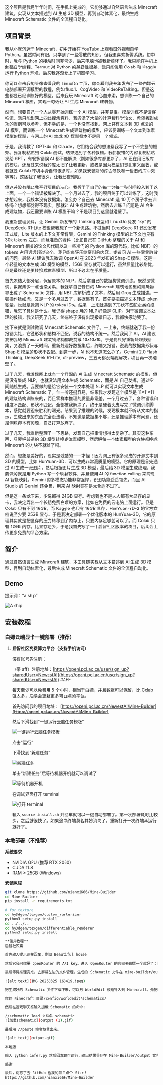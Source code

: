 这个项目是我用半年时间，在手机上完成的。它能够通过自然语言生成 Minecraft 建筑，实现从文本描述到 AI 生成 3D 模型，再到自动体素化，最终生成 Minecraft Schematic 文件的全流程自动化。

## 项目背景

我从小就沉迷于 Minecraft，初中开始在 YouTube 上观看国外视频自学 Python。虽然时间有限，只学到了一些零散的知识，但我更喜欢折腾系统。初中时，我与 Python 的接触时间非常少，后来电脑也被我折腾坏了。我只能在手机上勉强自学编程。Termux 对 Python 的兼容性很差，我只能使用 Colab 和 Kaggle 运行 Python 环境，后来我逐渐爱上了机器学习。

你可以点击我的头像查看我的 LinuxDo 主页，你会看到我去年发布了一些白嫖云电脑部署开源模型的教程，例如 flux.1、CogVideo 和 VideoReTalking。但是这些都是已经训练好的模型。后来我玩 Minecraft 时心血来潮，想训练一个自己的 Minecraft 模型，实现一句话让 AI 生成 Minecraft 建筑物。

然而，想要自己一个人从零开始训练一个 AI 模型，并非易事。模型训练不是请客吃饭。我只能到网上四处搜集资料。我阅读了大量的计算机科学论文，希望找到成功的案例可以参考，但不幸的是，一个也没有找到。网上只有文本到 3D 点云的 AI 模型，而训练一个 Minecraft 生成建筑物的模型，应该要训练一个文本到体素模型的模型，与网上的 AI 生成 3D 模型根本不是同一个领域。

于是，我请教了 GPT-4o 和 Claude，它们结合我的想法帮我写了一个不完整的框架。我复制粘贴到 Colab 测试，结果遇到了各种报错。我把报错的内容复制粘贴发给 GPT，有很多错误 AI 都不能解决（例如很多库都更新了，AI 还在用旧版库的模块，还反过来说我的库太旧了让我更新，或者是因为模型幻觉乱定义函数，或者就是 Colab 环境本身自带很多库，如果我安装新的库会导致和一些旧的库冲突等等），这困扰了我很久，让我长夜难眠。

但这并没有阻止我写好项目的决心。我榨干了自己的每一分每一秒时间投入到了这上面，一个一个错误被解决了。一个月过去了，我的项目终于可以训练了，这时我才想起来，我根本没有数据集。怎么办？自己去 Minecraft 造 10 万个房子拿去训练吗？想想都觉得不现实。那就让 AI 生成建筑物，然后去训练？问题是 AI 会生成建筑物，我还需要训练 AI 模型干嘛？于是项目到这里就碰壁了。

我重新整理资料，让 Gemini 新发布的 Thinking 模型和 LinuxDo 佬友 "ky" 的 DeepSeek-R1-Lite 模型帮我想了一个新思路。不过当时 DeepSeek-R1 还没发布正式版，Lite 版本的上下文非常有限，Gemini 的 Thinking 模型的上下文也只有 30k tokens 左右，而我准备的资料（比如自己在 GitHub 整理的关于 AI 和 Minecraft 相关的论文和代码以及一些冷门的 Python 库的源代码，比如 NBT）的 tokens 占用远远超过这个。我只能疯狂压缩资料的内容，或者问 AI 一些零零散散的问题。最终 AI 建议我去微调 OpenAI 在 2023 年发布的 Shap-E 模型。这是一个轻量的文本生成 3D 模型的模型，15GB 显存就可以运行，虽然质量比较堪忧，但是最终还是要转换成体素模型，所以不必太在乎质量。

首先冻结大部分层，保留原本的 NLP，然后拿自己的数据集微调训练。既然是微调，数据集少一点也没关系。我就拿自己昔日的 Minecraft 建筑地图里的建筑物导出成了 Schematic 文件，用 NBT 库解析成了文本，然后用 Groq 生成描述。一顿操作猛如虎，又是一个多月过去了，数据集有了。首先要把描述文本转成 token 张量，也就是微调 NLP 的 token IDs。结果一上来就遇到了形状不匹配之类的报错，我忘了具体是什么。我记得 shape 用的 NLP 好像是 CLIP。对于微调文本处理的报错，我又研究了几天，终端终于没有出现报错日志，我都快感动哭了。

接下来就是测试微调 Minecraft Schematic 文件了。一上来，终端就送了我一份报错大礼，它说形状和结构不匹配，说我的结构不统一。然后我问了 AI，AI 建议我把我的 Minecraft 建筑物结构都裁剪成 16x16x16。于是我只好重新处理数据集，又浪费了一天时间。重新处理好数据集后，终端又报错，说我的数据集形状与 Shap-E 模型的形状不匹配。到这一步，AI 也不知道怎么办了。Gemini 2.0 Flash Thinking, DeepSeek R1-Lite, o1-preview，三五天都没帮我解决，项目再一次碰壁了。

过了几天，我发现网上就有一个开源的 AI 生成 Minecraft Schematic 的模型，但是没有集成 NLP，也就没法用文本生成 Schematic，而是 AI 自己发挥，通过空间随机生成。我要做的是给它安装一个文本处理 NLP 就可以实现文本生成 Minecraft Schematic 了。乍一听还挺容易，结果我才发现这个模型是 11×11×11 的建筑结构训练来的，而且零样本推理的质量非常差。一个月过去了，各种错误和维度不匹配、形状不匹配，全部被我解决了，终于是硬着头皮写完了微调训练脚本，感觉就要迎来胜利的曙光。结果到了推理的时候，发现根本就不听从文本的指示，生成出来的东西完全没法看，不知道是数据集不够，还是推理脚本有问题，还是训练脚本有问题，自己打算放弃了。

过了几天，我重新整理了一下思路，发现自己把事情想得太复杂了。其实这种东西，只要把普通的 3D 模型转换成体素模型，然后把每一个体素模型的方块都换成 Minecraft 的方块不就好了吗。

然而，想象是美好的，现实是残酷的——才怪！因为网上有很多现成的开源文本到 3D 的模型，比如 HunYuan-3D，可以生成非常高质量的模型。它的原理是首先通过 AI 生成一张图片，然后根据图片生成 3D 模型，最后给 3D 模型生成纹理。我要做的就是用 Python 写一个映射软件，并且使用 AI 的 function calling 来实现 AI 智能映射。Gemini 的多模态功能非常强悍，识图功能遥遥领先，而且 AI Studio 的 Gemini 还免费，用来 AI 映射实在是太合适不过了。

但是这一条龙下来，少说都得 24GB 显存。考虑到也不是人人都有大显存的显卡，我决定弄出一个长期免费白嫖的方案，比如在免费的云电脑上面运行。但是 Colab 只有不到 16GB，而 Kaggle 也只有 16GB 显存，HunYuan-3D-2 的官方文档说至少要 25GB 显存。于是我决定部署一个优化版本的 HunYuan-3D，它的原理其实就是把显存的压力转移到了内存上，只要内存足够就可以了。而 Colab 只有 12GB 内存，比显存还少，于是我首先写了一个启智社区版本的项目，后续会上传更多免费的平台方案。

## 简介

通过自然语言生成 Minecraft 建筑，本工具链实现从文本描述到 AI 生成 3D 模型，再到自动体素化，最后生成 Minecraft Schematic 文件的全流程自动化。

## Demo

提示词：“a ship”

![A ship](IMG_20250325_152339.jpg)

## 安装教程

### 白嫖云端显卡一键部署（推荐）

1.  **启智社区免费算力平台（支持手机访问）**

    没有账号先注册：

    （带 aff）注册地址：[https://openi.pcl.ac.cn/user/sign_up?sharedUser=NewestAI](https://openi.pcl.ac.cn/user/sign_up?sharedUser=NewestAI)  #AFF

    每天至少可以免费用 5 个小时，相当于白嫖，并且数据可以保留，比 Colab 强太多，后续会更新更多可白嫖的平台。

    首先访问我的项目地址：
    [https://openi.pcl.ac.cn/NewestAI/Mine-Builder](https://openi.pcl.ac.cn/NewestAI/Mine-Builder)

    然后下滑找到“一键运行云脑任务模板”

    ![一键运行云脑任务模板](IMG_20250322_235033.jpg)

    点击“运行”

    下滑找到“新建任务”

    ![新建任务](Screenshot_2025-03-22-23-46-43-130_com.android.chrome.jpg)

    单击“新建任务”后等待机器开机就可以调试了

    ![等待机器开机](IMG_20250323_103856.jpg)

    在调试界面打开 terminal

    ![打开 terminal](IMG_20250323_110801.jpg)

    输入 `source install.sh` 并回车就可以一键自动部署了。第一次部署耗时比较久，之后就很快了。如果途中终端莫名其妙消失了，重新打开一次终端再运行就好了。

### 本地部署（不推荐）

**系统要求**

*   NVIDIA GPU (推荐 RTX 2060)
*   CUDA 11.8
*   RAM ≥ 25GB (Windows)

**安装教程**

```bash
git clone https://github.com/nianxi666/Mine-Builder
cd Mine-Builder
pip install -r requirements.txt

# for texture
cd hy3dgen/texgen/custom_rasterizer
python3 setup.py install
cd ../../..
cd hy3dgen/texgen/differentiable_renderer
python3 setup.py install

**使用教程**
启智社区篇

首先输入提示词按回车，例如 Beautiful house

然后它会问你要 OpenRouter 的 API key。进入 OpenRouter 的官网去白嫖一个就好了：https://openrouter.ai/settings/keys

最后等待推理完成，去屏幕左边的文件管理，生成的 Schematic 文件在 mine-builder/output 文件夹里

![alt text](IMG_20250325_163419.jpeg)

把生成好的 Schematic 文件下载下来，可以用 WorldEdit 模组导入到 Minecraft。先把 .schematic 文件移动到这个路径：

你的 Minecraft 目录/config/worldedit/schematics/

然后在游戏聊天框输入加载 Schematic 的命令：

//schematic load 文件名.schematic
![加载schematic](output (1).gif)

最后用 //paste 命令放置出来。

![alt text](output.gif)

本地版

输入 python infer.py 然后回车即可运行，输出结果保存在 Mine-Builder/output 文件夹。

感谢

最后，别忘了去 GitHub 给我的项目点个 Star！
https://github.com/nianxi666/Mine-Builder
